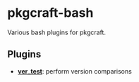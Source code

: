 # pkgcraft-bash

Various bash plugins for pkgcraft.

## Plugins

- **[ver_test][1]**: perform version comparisons

[1]: <https://projects.gentoo.org/pms/latest/pms.html#x1-13400012.3.14>
